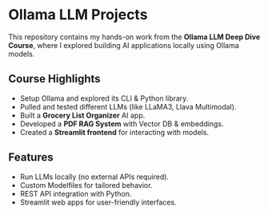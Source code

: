 # Ollama LLM Projects

This repository contains my hands-on work from the **Ollama LLM Deep Dive Course**, where I explored building AI applications locally using Ollama models.

## Course Highlights
- Setup Ollama and explored its CLI & Python library.
- Pulled and tested different LLMs (like LLaMA3, Llava Multimodal).
- Built a **Grocery List Organizer** AI app.
- Developed a **PDF RAG System** with Vector DB & embeddings.
- Created a **Streamlit frontend** for interacting with models.

## Features
- Run LLMs locally (no external APIs required).
- Custom Modelfiles for tailored behavior.
- REST API integration with Python.
- Streamlit web apps for user-friendly interfaces.

